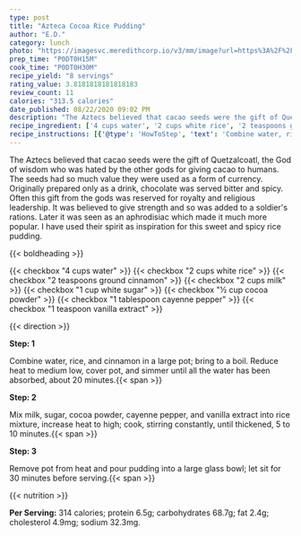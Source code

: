 ```yaml
---
type: post
title: "Azteca Cocoa Rice Pudding"
author: "E.D."
category: lunch
photo: "https://imagesvc.meredithcorp.io/v3/mm/image?url=https%3A%2F%2Fimages.media-allrecipes.com%2Fuserphotos%2F3663017.jpg"
prep_time: "P0DT0H15M"
cook_time: "P0DT0H30M"
recipe_yield: "8 servings"
rating_value: 3.8181818181818183
review_count: 11
calories: "313.5 calories"
date_published: 08/22/2020 09:02 PM
description: "The Aztecs believed that cacao seeds were the gift of Quetzalcoatl, the God of wisdom who was hated by the other gods for giving cacao to humans. The seeds had so much value they were used as a form of currency. Originally prepared only as a drink, chocolate was served bitter and spicy. Often this gift from the gods was reserved for royalty and religious leadership. It was believed to give strength and so was added to a soldier's rations. Later it was seen as an aphrodisiac which made it much more popular. I have used their spirit as inspiration for this sweet and spicy rice pudding."
recipe_ingredient: ['4 cups water', '2 cups white rice', '2 teaspoons ground cinnamon', '2 cups milk', '1 cup white sugar', '½ cup cocoa powder', '1 tablespoon cayenne pepper', '1 teaspoon vanilla extract']
recipe_instructions: [{'@type': 'HowToStep', 'text': 'Combine water, rice, and cinnamon in a large pot; bring to a boil. Reduce heat to medium low, cover pot, and simmer until all the water has been absorbed, about 20 minutes.\n'}, {'@type': 'HowToStep', 'text': 'Mix milk, sugar, cocoa powder, cayenne pepper, and vanilla extract into rice mixture, increase heat to high; cook, stirring constantly, until thickened, 5 to 10 minutes.\n'}, {'@type': 'HowToStep', 'text': 'Remove pot from heat and pour pudding into a large glass bowl; let sit for 30 minutes before serving.\n'}]
---
```


The Aztecs believed that cacao seeds were the gift of Quetzalcoatl, the God of wisdom who was hated by the other gods for giving cacao to humans. The seeds had so much value they were used as a form of currency. Originally prepared only as a drink, chocolate was served bitter and spicy. Often this gift from the gods was reserved for royalty and religious leadership. It was believed to give strength and so was added to a soldier's rations. Later it was seen as an aphrodisiac which made it much more popular. 
I have used their spirit as inspiration for this sweet and spicy rice pudding. 

{{< boldheading >}}

{{< checkbox "4 cups water" >}}
{{< checkbox "2 cups white rice" >}}
{{< checkbox "2 teaspoons ground cinnamon" >}}
{{< checkbox "2 cups milk" >}}
{{< checkbox "1 cup white sugar" >}}
{{< checkbox "½ cup cocoa powder" >}}
{{< checkbox "1 tablespoon cayenne pepper" >}}
{{< checkbox "1 teaspoon vanilla extract" >}}


{{< direction >}}

**Step: 1**

Combine water, rice, and cinnamon in a large pot; bring to a boil. Reduce heat to medium low, cover pot, and simmer until all the water has been absorbed, about 20 minutes.{{< span >}}

**Step: 2**

Mix milk, sugar, cocoa powder, cayenne pepper, and vanilla extract into rice mixture, increase heat to high; cook, stirring constantly, until thickened, 5 to 10 minutes.{{< span >}}

**Step: 3**

Remove pot from heat and pour pudding into a large glass bowl; let sit for 30 minutes before serving.{{< span >}}

{{< nutrition >}}

**Per Serving:** 314 calories; protein 6.5g; carbohydrates 68.7g; fat 2.4g; cholesterol 4.9mg; sodium 32.3mg.